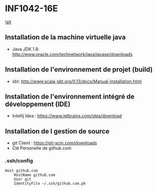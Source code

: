 # INF1042-16E

[!alt](https://github.com/CollegeBoreal/INF1042-16E/blob/master/C.Installation/HelloWorld.png)

## Installation de la machine virtuelle java

* Java JDK 1.8: http://www.oracle.com/technetwork/java/javase/downloads

## Installation de l'environnement de projet (build)

* sbt: http://www.scala-sbt.org/0.13/docs/Manual-Installation.html

## Installation de l'environnement intégré de développement (IDE)

* Intellij Idea : https://www.jetbrains.com/idea/download

## Installation de l gestion de source

* git Client : https://git-scm.com/downloads
* Clé Personelle de github.com

### .ssh/config
```
Host github.com
    HostName github.com
    User git
    IdentityFile ~/.ssh/github.com.pk
```
